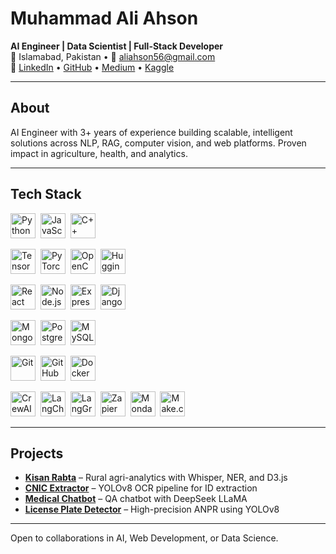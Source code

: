 # Muhammad Ali Ahson

**AI Engineer | Data Scientist | Full-Stack Developer**  
📍 Islamabad, Pakistan • 📧 [aliahson56@gmail.com](mailto:aliahson56@gmail.com)  
🔗 [LinkedIn](https://www.linkedin.com/in/muhammadaliahson/) • [GitHub](https://github.com/MuhammadAliAhson) • [Medium](https://aliahson.medium.com/) • [Kaggle](https://www.kaggle.com/muhammadaliahson)

---

## About

AI Engineer with 3+ years of experience building scalable, intelligent solutions across NLP, RAG, computer vision, and web platforms. Proven impact in agriculture, health, and analytics.

---

## Tech Stack

<!-- Languages -->
<img src="https://cdn.jsdelivr.net/gh/devicons/devicon/icons/python/python-original.svg" width="40" alt="Python" />&nbsp;
<img src="https://cdn.jsdelivr.net/gh/devicons/devicon/icons/javascript/javascript-original.svg" width="40" alt="JavaScript" />&nbsp;
<img src="https://cdn.jsdelivr.net/gh/devicons/devicon/icons/cplusplus/cplusplus-original.svg" width="40" alt="C++" />

<!-- AI / ML -->
<img src="https://cdn.jsdelivr.net/gh/devicons/devicon/icons/tensorflow/tensorflow-original.svg" width="40" alt="TensorFlow" />&nbsp;
<img src="https://cdn.jsdelivr.net/gh/devicons/devicon/icons/pytorch/pytorch-original.svg" width="40" alt="PyTorch" />&nbsp;
<img src="https://cdn.jsdelivr.net/gh/devicons/devicon/icons/opencv/opencv-original.svg" width="40" alt="OpenCV" />&nbsp;
<img src="https://cdn.jsdelivr.net/gh/devicons/devicon/icons/huggingface/huggingface-original.svg" width="40" alt="Hugging Face" />

<!-- Web Development -->
<img src="https://cdn.jsdelivr.net/gh/devicons/devicon/icons/react/react-original.svg" width="40" alt="React" />&nbsp;
<img src="https://cdn.jsdelivr.net/gh/devicons/devicon/icons/nodejs/nodejs-original.svg" width="40" alt="Node.js" />&nbsp;
<img src="https://cdn.jsdelivr.net/gh/devicons/devicon/icons/express/express-original.svg" width="40" alt="Express.js" />&nbsp;
<img src="https://cdn.jsdelivr.net/gh/devicons/devicon/icons/django/django-plain.svg" width="40" alt="Django" />

<!-- Databases -->
<img src="https://cdn.jsdelivr.net/gh/devicons/devicon/icons/mongodb/mongodb-original.svg" width="40" alt="MongoDB" />&nbsp;
<img src="https://cdn.jsdelivr.net/gh/devicons/devicon/icons/postgresql/postgresql-original.svg" width="40" alt="PostgreSQL" />&nbsp;
<img src="https://cdn.jsdelivr.net/gh/devicons/devicon/icons/mysql/mysql-original.svg" width="40" alt="MySQL" />

<!-- Tools -->
<img src="https://cdn.jsdelivr.net/gh/devicons/devicon/icons/git/git-original.svg" width="40" alt="Git" />&nbsp;
<img src="https://cdn.jsdelivr.net/gh/devicons/devicon/icons/github/github-original.svg" width="40" alt="GitHub" />&nbsp;
<img src="https://cdn.jsdelivr.net/gh/devicons/devicon/icons/docker/docker-original.svg" width="40" alt="Docker" />

<!-- Additional Tools -->
<img src="https://cdn.jsdelivr.net/gh/simple-icons/simple-icons/icons/crewai.svg" width="40" alt="CrewAI" />&nbsp;
<img src="https://cdn.jsdelivr.net/gh/simple-icons/simple-icons/icons/langchain.svg" width="40" alt="LangChain" />&nbsp;
<img src="https://cdn.jsdelivr.net/gh/simple-icons/simple-icons/icons/langgraph.svg" width="40" alt="LangGraph" />&nbsp;
<img src="https://cdn.jsdelivr.net/gh/simple-icons/simple-icons/icons/zapier.svg" width="40" alt="Zapier" />&nbsp;
<img src="https://cdn.jsdelivr.net/gh/simple-icons/simple-icons/icons/mondaydotcom.svg" width="40" alt="Monday.com" />&nbsp;
<img src="https://cdn.jsdelivr.net/gh/simple-icons/simple-icons/icons/make.svg" width="40" alt="Make.com" />

---

## Projects

- **[Kisan Rabta](https://huggingface.co/spaces/maliahson/Kisan_Rabta)** – Rural agri-analytics with Whisper, NER, and D3.js  
- **[CNIC Extractor](https://huggingface.co/spaces/maliahson/CNIC_Detector)** – YOLOv8 OCR pipeline for ID extraction  
- **[Medical Chatbot](https://huggingface.co/maliahson/deepseek-finetune-medical)** – QA chatbot with DeepSeek LLaMA  
- **[License Plate Detector](https://huggingface.co/spaces/maliahson/YOLO_Lisencse_Plate_Detector)** – High-precision ANPR using YOLOv8

---
Open to collaborations in AI, Web Development, or Data Science.  
